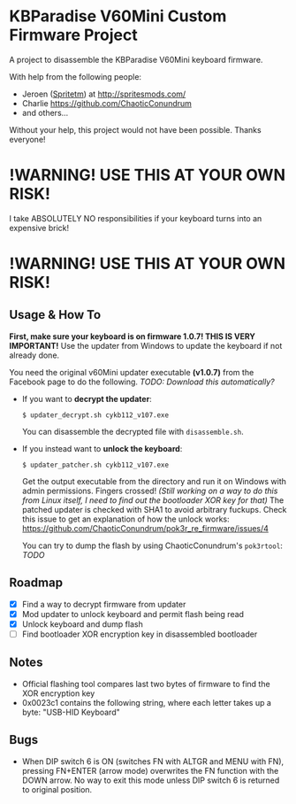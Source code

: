 # KBParadise V60Mini Custom Firmware Project
A project to disassemble the KBParadise V60Mini keyboard firmware.

With help from the following people:

* Jeroen ([Spritetm](https://www.reddit.com/user/Spritetm)) at http://spritesmods.com/
* Charlie https://github.com/ChaoticConundrum
* and others...

Without your help, this project would not have been possible. Thanks everyone!

# !WARNING! USE THIS AT YOUR OWN RISK!
I take ABSOLUTELY NO responsibilities if your keyboard turns into an expensive
brick!
# !WARNING! USE THIS AT YOUR OWN RISK!

## Usage & How To
**First, make sure your keyboard is on firmware 1.0.7! THIS IS VERY IMPORTANT!**
Use the updater from Windows to update the keyboard if not already done.

You need the original v60Mini updater executable **(v1.0.7)** from the Facebook page to do the
following.
*TODO: Download this automatically?*

* If you want to **decrypt the updater**:
  ```
  $ updater_decrypt.sh cykb112_v107.exe
  ```
  You can disassemble the decrypted file with `disassemble.sh`.

* If you instead want to **unlock the keyboard**:
  ```
  $ updater_patcher.sh cykb112_v107.exe
  ```
  Get the output executable from the directory and run it on Windows with admin
  permissions.
  Fingers crossed!
  *(Still working on a way to do this from Linux itself, I need to find out the
  bootloader XOR key for that)*
  The patched updater is checked with SHA1 to avoid arbitrary fuckups.
  Check this issue to get an explanation of how the unlock works:
  https://github.com/ChaoticConundrum/pok3r_re_firmware/issues/4

  You can try to dump the flash by using ChaoticConundrum's `pok3rtool`:
  *TODO*

## Roadmap
 - [x] Find a way to decrypt firmware from updater
 - [x] Mod updater to unlock keyboard and permit flash being read
 - [x] Unlock keyboard and dump flash
 - [ ] Find bootloader XOR encryption key in disassembled bootloader

## Notes
* Official flashing tool compares last two bytes of firmware to find the XOR encryption key
* 0x0023c1 contains the following string, where each letter takes up a byte: "USB-HID Keyboard"

## Bugs
* When DIP switch 6 is ON (switches FN with ALTGR and MENU with FN), pressing FN+ENTER (arrow mode) overwrites the FN function with the DOWN arrow. No way to exit this mode unless DIP switch 6 is returned to original position.
